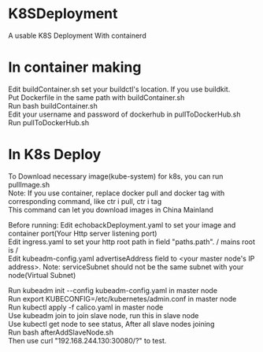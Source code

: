 # K8SDeployment  
A usable K8S Deployment With containerd  
  
# In container making  
Edit buildContainer.sh set your buildctl's location. If you use buildkit.  
Put Dockerfile in the same path with buildContainer.sh  
Run bash buildContainer.sh  
Edit your username and password of dockerhub in pullToDockerHub.sh  
Run pullToDockerHub.sh  
  
# In K8s Deploy  
To Download necessary image(kube-system) for k8s, you can run pullImage.sh  
Note: If you use container, replace docker pull and docker tag with corresponding command, like ctr i pull, ctr i tag  
This command can let you download images in China Mainland  

Before running:
Edit echobackDeployment.yaml to set your image and container port(Your Http server listening port)  
Edit ingress.yaml to set your http root path in field "paths.path". / mains root is /  
Edit kubeadm-config.yaml advertiseAddress field to <your master node's IP address>. Note: serviceSubnet should not be the same subnet with your node(Virtual Subnet)  

Run kubeadm init --config kubeadm-config.yaml in master node  
Run export KUBECONFIG=/etc/kubernetes/admin.conf in master node  
Run kubectl apply -f calico.yaml in master node  
Use kubeadm join to join slave node, run this in slave node  
Use kubectl get node to see status, After all slave nodes joining  
Run bash afterAddSlaveNode.sh  
Then use curl "192.168.244.130:30080/<Your Path>?<Your Args>" to test.  
